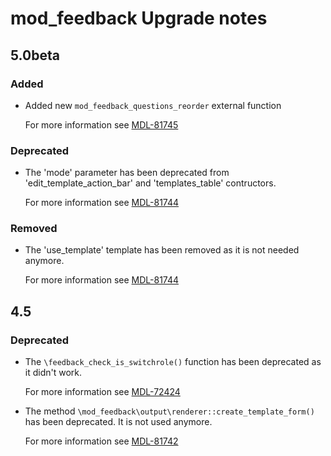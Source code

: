 # mod_feedback Upgrade notes

## 5.0beta

### Added

- Added new `mod_feedback_questions_reorder` external function

  For more information see [MDL-81745](https://tracker.moodle.org/browse/MDL-81745)

### Deprecated

- The 'mode' parameter has been deprecated from 'edit_template_action_bar' and 'templates_table' contructors.

  For more information see [MDL-81744](https://tracker.moodle.org/browse/MDL-81744)

### Removed

- The 'use_template' template has been removed as it is not needed anymore.

  For more information see [MDL-81744](https://tracker.moodle.org/browse/MDL-81744)

## 4.5

### Deprecated

- The `\feedback_check_is_switchrole()` function has been deprecated as it didn't work.

  For more information see [MDL-72424](https://tracker.moodle.org/browse/MDL-72424)
- The method `\mod_feedback\output\renderer::create_template_form()` has been deprecated. It is not used anymore.

  For more information see [MDL-81742](https://tracker.moodle.org/browse/MDL-81742)
